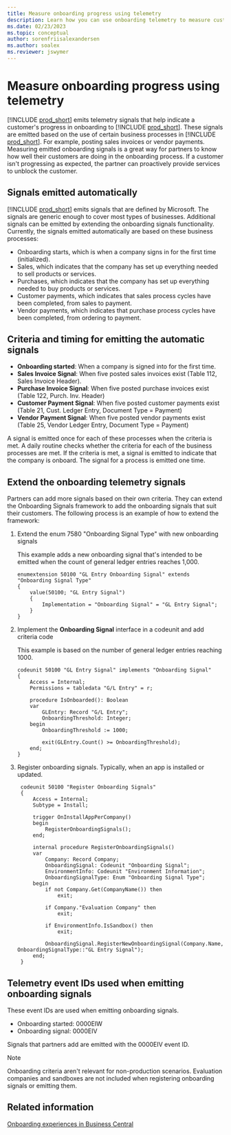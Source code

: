 ```yaml
---
title: Measure onboarding progress using telemetry
description: Learn how you can use onboarding telemetry to measure customers' progress with onboarding to Dynamics 365 Business Central.
ms.date: 02/23/2023
ms.topic: conceptual
author: sorenfriisalexandersen
ms.author: soalex
ms.reviewer: jswymer
---
```


# Measure onboarding progress using telemetry

[!INCLUDE [prod_short](../includes/prod_short.md)] emits telemetry signals that help indicate a customer's progress in onboarding to [!INCLUDE [prod_short](../includes/prod_short.md)]. These signals are emitted based on the use of certain business processes in [!INCLUDE [prod_short](../includes/prod_short.md)]. For example, posting sales invoices or vendor payments. Measuring emitted onboarding signals is a great way for partners to know how well their customers are doing in the onboarding process. If a customer isn't progressing as expected, the partner can proactively provide services to unblock the customer.

## Signals emitted automatically

[!INCLUDE [prod_short](../includes/prod_short.md)] emits signals that are defined by Microsoft. The signals are generic enough to cover most types of businesses. Additional signals can be emitted by extending the onboarding signals functionality. Currently, the signals emitted automatically are based on these business processes:

* Onboarding starts, which is when a company signs in for the first time (initialized).
* Sales, which indicates that the company has set up everything needed to sell products or services.
* Purchases, which indicates that the company has set up everything needed to buy products or services.
* Customer payments, which indicates that sales process cycles have been completed, from sales to payment.
* Vendor payments, which indicates that purchase process cycles have been completed, from ordering to payment.

## Criteria and timing for emitting the automatic signals

* **Onboarding started**: When a company is signed into for the first time.
* **Sales Invoice Signal**: When five posted sales invoices exist (Table 112, Sales Invoice Header).
* **Purchase Invoice Signal**: When five posted purchase invoices exist (Table 122, Purch. Inv. Header)
* **Customer Payment Signal**: When five posted customer payments exist (Table 21, Cust. Ledger Entry, Document Type = Payment)
* **Vendor Payment Signal**: When five posted vendor payments exist (Table 25, Vendor Ledger Entry, Document Type = Payment)

A signal is emitted once for each of these processes when the criteria is met. A daily routine checks whether the criteria for each of the business processes are met. If the criteria is met, a signal is emitted to indicate that the company is onboard. The signal for a process is emitted one time.

## Extend the onboarding telemetry signals

Partners can add more signals based on their own criteria. They can extend the Onboarding Signals framework to add the onboarding signals that suit their customers. The following process is an example of how to extend the framework:

1. Extend the enum 7580 "Onboarding Signal Type" with new onboarding signals  

    This example adds a new onboarding signal that's intended to be emitted when the count of general ledger entries reaches 1,000.

    ```AL
    enumextension 50100 "GL Entry Onboarding Signal" extends "Onboarding Signal Type"
    {
        value(50100; "GL Entry Signal")
        {
            Implementation = "Onboarding Signal" = "GL Entry Signal";
        }
    }
    ```

2. Implement the **Onboarding Signal** interface in a codeunit and add criteria code  

    This example is based on the number of general ledger entries reaching 1000.

    ```AL
    codeunit 50100 "GL Entry Signal" implements "Onboarding Signal"
    {
        Access = Internal;
        Permissions = tabledata "G/L Entry" = r;

        procedure IsOnboarded(): Boolean
        var
            GLEntry: Record "G/L Entry";
            OnboardingThreshold: Integer;
        begin
            OnboardingThreshold := 1000;

            exit(GLEntry.Count() >= OnboardingThreshold);
        end;
    }
    ```

3. Register onboarding signals. Typically, when an app is installed or updated.

   ```AL
    codeunit 50100 "Register Onboarding Signals"
    {
        Access = Internal;
        Subtype = Install;

        trigger OnInstallAppPerCompany()
        begin
            RegisterOnboardingSignals();
        end;

        internal procedure RegisterOnboardingSignals()
        var
            Company: Record Company;
            OnboardingSignal: Codeunit "Onboarding Signal";
            EnvironmentInfo: Codeunit "Environment Information";
            OnboardingSignalType: Enum "Onboarding Signal Type";
        begin
            if not Company.Get(CompanyName()) then
                exit;

            if Company."Evaluation Company" then
                exit;

            if EnvironmentInfo.IsSandbox() then
                exit;

            OnboardingSignal.RegisterNewOnboardingSignal(Company.Name, OnboardingSignalType::"GL Entry Signal");
        end;
    }
    ```

## Telemetry event IDs used when emitting onboarding signals

These event IDs are used when emitting onboarding signals.

* Onboarding started: 0000EIW
* Onboarding signal: 0000EIV

Signals that partners add are emitted with the 0000EIV event ID.

> [!NOTE]
> Onboarding criteria aren't relevant for non-production scenarios. Evaluation companies and sandboxes are not included when registering onboarding signals or emitting them.

## Related information

[Onboarding experiences in Business Central](onboarding-experiences.md)  
